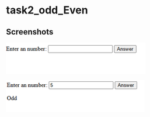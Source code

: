 # task2_odd_Even


## Screenshots

![Output1](Screenshots/Output1.png) 

![Output2](Screenshots/Output2.png)